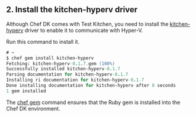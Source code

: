 ## 2. Install the kitchen-hyperv driver

Although Chef DK comes with Test Kitchen, you need to install the [kitchen-hyperv](https://github.com/test-kitchen/kitchen-hyperv) driver to enable it to communicate with Hyper-V.

Run this command to install it.

```ps
# ~
$ chef gem install kitchen-hyperv
Fetching: kitchen-hyperv-0.1.7.gem (100%)
Successfully installed kitchen-hyperv-0.1.7
Parsing documentation for kitchen-hyperv-0.1.7
Installing ri documentation for kitchen-hyperv-0.1.7
Done installing documentation for kitchen-hyperv after 0 seconds
1 gem installed
```

The [chef gem](https://docs.chef.io/ctl_chef.html#chef-gem) command ensures that the Ruby gem is installed into the Chef DK environment.
